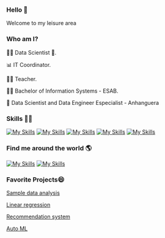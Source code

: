 ### Hello  👋
Welcome to my leisure area
<!--
**emmanuelvrm/emmanuelvrm** is a ✨ _special_ ✨ repository because its `README.md` (this file) appears on your GitHub profile.

Here are some ideas to get you started:

- 🔭 I’m currently working on ...
- 🌱 I’m currently learning ...
- 👯 I’m looking to collaborate on ...
- 🤔 I’m looking for help with ...
- 💬 Ask me about ...
- 📫 How to reach me: ...
- 😄 Pronouns: ...
- ⚡ Fun fact: ...
-->

### Who am I?
<p>👩‍💻 Data Scientist 🥰.</p>
<p>📊 IT Coordinator.</p>
<p>👩‍🏫 Teacher.</p>
<p>👩‍🎓 Bachelor of Information Systems - ESAB.</p>
<p>🎲 Data Scientist and Data Engineer Especialist - Anhanguera</p>

### Skills 👩‍💻
[![My Skills](https://skillicons.dev/icons?i=linux,anaconda,vim)](https://skillicons.dev)
[![My Skills](https://skillicons.dev/icons?i=py,r,selenium,js,cs)](https://skillicons.dev)
[![My Skills](https://skillicons.dev/icons?i=mysql,mongodb)](https://skillicons.dev)
[![My Skills](https://skillicons.dev/icons?i=git,gitlab,github)](https://skillicons.dev)
[![My Skills](https://skillicons.dev/icons?i=azure,aws)](https://skillicons.dev)

### Find me around the world 🌎
[![My Skills](https://skillicons.dev/icons?i=linkedin)](https://www.linkedin.com/in/emmanuelvrm/)
[![My Skills](https://skillicons.dev/icons?i=instagram)](https://www.instagram.com/emmanuelvrm/)

### Favorite Projects😄 
<p><a href="https://github.com/emmanuelvrm/Data_Projects/tree/main/Analise_de_Inadimplentes">Sample data analysis</a></p>
<p><a href="https://github.com/emmanuelvrm/Data_Projects/tree/main/Desempenho_ENEM">Linear regression</a></p>
<p><a href="https://github.com/emmanuelvrm/Data_Projects/tree/main/Sistema_de_recomendacao_de_jogos">Recommendation system</a></p>
<p><a href="https://github.com/emmanuelvrm/Data_Projects/tree/main/Inferencia_Depressao_e_Habitos_Saudaveis">Auto ML</a></p>

